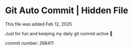 # Git Auto Commit | Hidden File

This file was added Feb 12, 2025

Just for fun and keeping my daily git commit active 🤪

commit number: 268411
